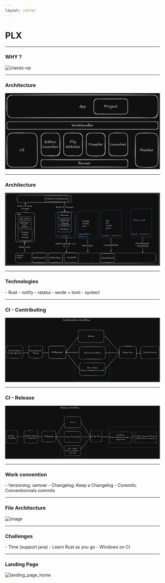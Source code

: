 ```yaml
---
layout: center
---
```


# PLX
<!--![home.png](./img/home.png)-->

---

### WHY ?

![classic-xp](./img/svg/classic-xp.opti.svg)

---

### Architecture

![architecture](./app-systems.png)

---

### Architecture

![architecture](./workflow.png)

---

### Technologies

<v-clicks>
- Rust 
- notify
- ratatui
- serde + toml
- syntect
</v-clicks>

---

### CI - Contributing

![architecture](./contributing-workflow.png)

---

### CI - Release

![architecture](./release-workflow.png)

---

### Work convention

<v-clicks>
- Versioning: semver 
- Changelog: Keep a Changelog 
- Commits: Conventionnals commits
</v-clicks>

---

### File Architecture

![image](https://github.com/user-attachments/assets/a84942e4-618f-47ef-8242-7969a01f5f0d)

---

### Challenges

<v-clicks>
- Time (support java) 
- Learn Rust as you go
- Windows on CI
</v-clicks>

---

### Landing Page

![landing_page_home](./img/svg/landing_page.png)
